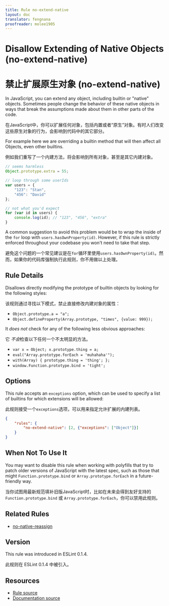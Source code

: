 ```yaml
---
title: Rule no-extend-native
layout: doc
translator: fengnana
proofreader: molee1905
---
```

<!-- Note: No pull requests accepted for this file. See README.md in the root directory for details. -->

# Disallow Extending of Native Objects (no-extend-native)

# 禁止扩展原生对象 (no-extend-native)

In JavaScript, you can extend any object, including builtin or "native" objects. Sometimes people change the behavior of these native objects in ways that break the assumptions made about them in other parts of the code.

在JavaScript中，你可以扩展任何对象，包括内置或者“原生”对象。有时人们改变这些原生对象的行为，会影响到代码中的其它部分。

For example here we are overriding a builtin method that will then affect all Objects, even other builtins.

例如我们重写了一个内建方法，将会影响到所有对象，甚至是其它内建对象。

```js
// seems harmless
Object.prototype.extra = 55;

// loop through some userIds
var users = {
    "123": "Stan",
    "456": "David"
};

// not what you'd expect
for (var id in users) {
    console.log(id); // "123", "456", "extra"
}
```

A common suggestion to avoid this problem would be to wrap the inside of the `for` loop with `users.hasOwnProperty(id)`. However, if this rule is strictly enforced throughout your codebase you won't need to take that step.

避免这个问题的一个常见建议是在`for`循环里使用`users.hasOwnProperty(id)`。然而，如果你的代码库强制执行此规则，你不用做以上处理。

## Rule Details

Disallows directly modifying the prototype of builtin objects by looking for the following styles:

该规则通过寻找以下模式，禁止直接修改内建对象的属性：

* `Object.prototype.a = "a";`
* `Object.defineProperty(Array.prototype, "times", {value: 999});`

It *does not* check for any of the following less obvious approaches:

它 *不会*检查以下任何一个不太明显的方法。

* `var x = Object; x.prototype.thing = a;`
* `eval("Array.prototype.forEach = 'muhahaha'");`
* `with(Array) { prototype.thing = 'thing'; };`
* `window.Function.prototype.bind = 'tight';`

## Options

This rule accepts an `exceptions` option, which can be used to specify a list of builtins for which extensions will be allowed:

此规则接受一个`exceptions`选项，可以用来指定允许扩展的内建列表。

```json
{
    "rules": {
        "no-extend-native": [2, {"exceptions": ["Object"]}]
    }
}
```

## When Not To Use It

You may want to disable this rule when working with polyfills that try to patch older versions of JavaScript with the latest spec, such as those that might `Function.prototype.bind` or `Array.prototype.forEach` in a future-friendly way.

当你试图用最新规范填补旧版JavaScript时，比如在未来会得到友好支持的 `Function.prototype.bind` 或 `Array.prototype.forEach`，你可以禁用此规则。

## Related Rules

* [no-native-reassign](no-native-reassign)

## Version

This rule was introduced in ESLint 0.1.4.

此规则在 ESLint 0.1.4 中被引入。

## Resources

* [Rule source](https://github.com/eslint/eslint/tree/master/lib/rules/no-extend-native.js)
* [Documentation source](https://github.com/eslint/eslint/tree/master/docs/rules/no-extend-native.md)
